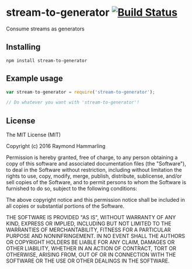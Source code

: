 # stream-to-generator [![Build Status](https://travis-ci.org/raymond-h/stream-to-generator.svg?branch=master)](https://travis-ci.org/raymond-h/stream-to-generator)
Consume streams as generators

## Installing
`npm install stream-to-generator`

## Example usage
```js
var stream-to-generator = require('stream-to-generator');

// Do whatever you want with 'stream-to-generator'!
```
    
## License
The MIT License (MIT)

Copyright (c) 2016 Raymond Hammarling

Permission is hereby granted, free of charge, to any person obtaining a copy of this software and associated documentation files (the "Software"), to deal in the Software without restriction, including without limitation the rights to use, copy, modify, merge, publish, distribute, sublicense, and/or sell copies of the Software, and to permit persons to whom the Software is furnished to do so, subject to the following conditions:

The above copyright notice and this permission notice shall be included in all copies or substantial portions of the Software.

THE SOFTWARE IS PROVIDED "AS IS", WITHOUT WARRANTY OF ANY KIND, EXPRESS OR IMPLIED, INCLUDING BUT NOT LIMITED TO THE WARRANTIES OF MERCHANTABILITY, FITNESS FOR A PARTICULAR PURPOSE AND NONINFRINGEMENT. IN NO EVENT SHALL THE AUTHORS OR COPYRIGHT HOLDERS BE LIABLE FOR ANY CLAIM, DAMAGES OR OTHER LIABILITY, WHETHER IN AN ACTION OF CONTRACT, TORT OR OTHERWISE, ARISING FROM, OUT OF OR IN CONNECTION WITH THE SOFTWARE OR THE USE OR OTHER DEALINGS IN THE SOFTWARE.
